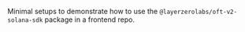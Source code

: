 Minimal setups to demonstrate how to use the `@layerzerolabs/oft-v2-solana-sdk` package in a frontend repo.